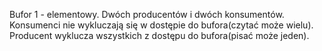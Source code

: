 Bufor 1 - elementowy. Dwóch producentów i dwóch konsumentów. Konsumenci nie wykluczają się w dostępie do bufora(czytać może wielu).
Producent wyklucza wszystkich z dostępu do bufora(pisać może jeden).
